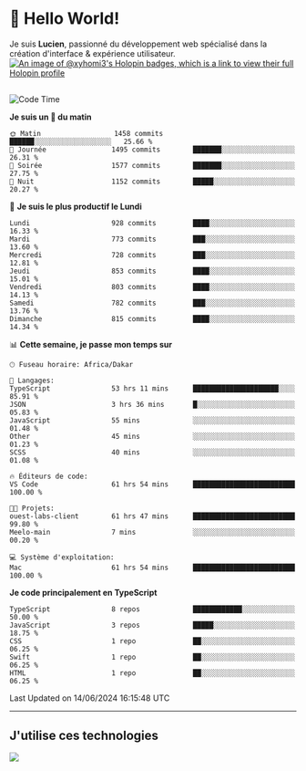 # 👋 Hello World!

Je suis **Lucien**, passionné du développement web spécialisé dans la création d'interface & expérience utilisateur.
[![An image of @xyhomi3's Holopin badges, which is a link to view their full Holopin profile](https://holopin.me/xyhomi3)](https://holopin.io/@xyhomi3)

##

<!--START_SECTION:waka-->
![Code Time](http://img.shields.io/badge/Code%20Time-1%2C353%20hrs%206%20mins-blue)

**Je suis un 🐤 du matin** 

```text
🌞 Matin                  1458 commits        ██████░░░░░░░░░░░░░░░░░░░   25.66 % 
🌆 Journée                1495 commits        ███████░░░░░░░░░░░░░░░░░░   26.31 % 
🌃 Soirée                 1577 commits        ███████░░░░░░░░░░░░░░░░░░   27.75 % 
🌙 Nuit                   1152 commits        █████░░░░░░░░░░░░░░░░░░░░   20.27 % 
```
📅 **Je suis le plus productif le Lundi** 

```text
Lundi                    928 commits         ████░░░░░░░░░░░░░░░░░░░░░   16.33 % 
Mardi                    773 commits         ███░░░░░░░░░░░░░░░░░░░░░░   13.60 % 
Mercredi                 728 commits         ███░░░░░░░░░░░░░░░░░░░░░░   12.81 % 
Jeudi                    853 commits         ████░░░░░░░░░░░░░░░░░░░░░   15.01 % 
Vendredi                 803 commits         ████░░░░░░░░░░░░░░░░░░░░░   14.13 % 
Samedi                   782 commits         ███░░░░░░░░░░░░░░░░░░░░░░   13.76 % 
Dimanche                 815 commits         ████░░░░░░░░░░░░░░░░░░░░░   14.34 % 
```


📊 **Cette semaine, je passe mon temps sur** 

```text
🕑︎ Fuseau horaire: Africa/Dakar

💬 Langages: 
TypeScript               53 hrs 11 mins      █████████████████████░░░░   85.91 % 
JSON                     3 hrs 36 mins       █░░░░░░░░░░░░░░░░░░░░░░░░   05.83 % 
JavaScript               55 mins             ░░░░░░░░░░░░░░░░░░░░░░░░░   01.48 % 
Other                    45 mins             ░░░░░░░░░░░░░░░░░░░░░░░░░   01.23 % 
SCSS                     40 mins             ░░░░░░░░░░░░░░░░░░░░░░░░░   01.08 % 

🔥 Éditeurs de code: 
VS Code                  61 hrs 54 mins      █████████████████████████   100.00 % 

🐱‍💻 Projets: 
ouest-labs-client        61 hrs 47 mins      █████████████████████████   99.80 % 
Meelo-main               7 mins              ░░░░░░░░░░░░░░░░░░░░░░░░░   00.20 % 

💻 Système d'exploitation: 
Mac                      61 hrs 54 mins      █████████████████████████   100.00 % 
```

**Je code principalement en TypeScript** 

```text
TypeScript               8 repos             ████████████░░░░░░░░░░░░░   50.00 % 
JavaScript               3 repos             █████░░░░░░░░░░░░░░░░░░░░   18.75 % 
CSS                      1 repo              ██░░░░░░░░░░░░░░░░░░░░░░░   06.25 % 
Swift                    1 repo              ██░░░░░░░░░░░░░░░░░░░░░░░   06.25 % 
HTML                     1 repo              ██░░░░░░░░░░░░░░░░░░░░░░░   06.25 % 
```




 Last Updated on 14/06/2024 16:15:48 UTC
<!--END_SECTION:waka-->
---

## J'utilise ces technologies

<p align="left">
  <a href="https://skillicons.dev">
    <img src="https://skillicons.dev/icons?i=ts,js,md,scss,tailwind,react,docker,express,astro,vite,nextjs,vercel,figma,ableton" />
  </a>
</p>

